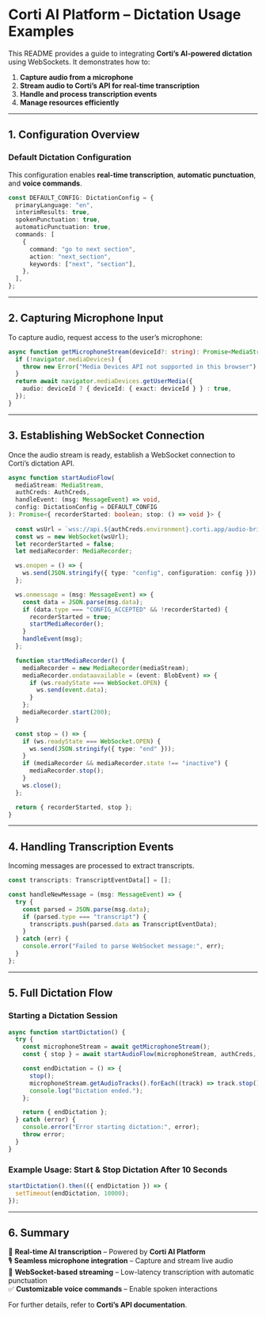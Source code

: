 # Corti AI Platform – Dictation Usage Examples  

This README provides a guide to integrating **Corti’s AI-powered dictation** using WebSockets. It demonstrates how to:  
1. **Capture audio from a microphone**  
2. **Stream audio to Corti’s API for real-time transcription**  
3. **Handle and process transcription events**  
4. **Manage resources efficiently**  

---

## **1. Configuration Overview**  

### **Default Dictation Configuration**  
This configuration enables **real-time transcription**, **automatic punctuation**, and **voice commands**.  

```ts
const DEFAULT_CONFIG: DictationConfig = {
  primaryLanguage: "en",
  interimResults: true, 
  spokenPunctuation: true, 
  automaticPunctuation: true,
  commands: [
    {
      command: "go to next section",
      action: "next_section",
      keywords: ["next", "section"],
    },
  ],
};
```

---

## **2. Capturing Microphone Input**  

To capture audio, request access to the user’s microphone:  

```ts
async function getMicrophoneStream(deviceId?: string): Promise<MediaStream> {
  if (!navigator.mediaDevices) {
    throw new Error("Media Devices API not supported in this browser");
  }
  return await navigator.mediaDevices.getUserMedia({
    audio: deviceId ? { deviceId: { exact: deviceId } } : true,
  });
}
```

---

## **3. Establishing WebSocket Connection**  

Once the audio stream is ready, establish a WebSocket connection to Corti’s dictation API.  

```ts
async function startAudioFlow(
  mediaStream: MediaStream,
  authCreds: AuthCreds,
  handleEvent: (msg: MessageEvent) => void,
  config: DictationConfig = DEFAULT_CONFIG
): Promise<{ recorderStarted: boolean; stop: () => void }> {
  
  const wsUrl = `wss://api.${authCreds.environment}.corti.app/audio-bridge/v2/transcribe?tenant-name=${authCreds.tenant}&token=Bearer%20${authCreds.token}`;
  const ws = new WebSocket(wsUrl);
  let recorderStarted = false;
  let mediaRecorder: MediaRecorder;

  ws.onopen = () => {
    ws.send(JSON.stringify({ type: "config", configuration: config }));
  };

  ws.onmessage = (msg: MessageEvent) => {
    const data = JSON.parse(msg.data);
    if (data.type === "CONFIG_ACCEPTED" && !recorderStarted) {
      recorderStarted = true;
      startMediaRecorder();
    }
    handleEvent(msg);
  };

  function startMediaRecorder() {
    mediaRecorder = new MediaRecorder(mediaStream);
    mediaRecorder.ondataavailable = (event: BlobEvent) => {
      if (ws.readyState === WebSocket.OPEN) {
        ws.send(event.data);
      }
    };
    mediaRecorder.start(200);
  }

  const stop = () => {
    if (ws.readyState === WebSocket.OPEN) {
      ws.send(JSON.stringify({ type: "end" }));
    }
    if (mediaRecorder && mediaRecorder.state !== "inactive") {
      mediaRecorder.stop();
    }
    ws.close();
  };

  return { recorderStarted, stop };
}
```

---

## **4. Handling Transcription Events**  

Incoming messages are processed to extract transcripts.  

```ts
const transcripts: TranscriptEventData[] = [];

const handleNewMessage = (msg: MessageEvent) => {
  try {
    const parsed = JSON.parse(msg.data);
    if (parsed.type === "transcript") {
      transcripts.push(parsed.data as TranscriptEventData);
    }
  } catch (err) {
    console.error("Failed to parse WebSocket message:", err);
  }
};
```

---

## **5. Full Dictation Flow**  

### **Starting a Dictation Session**  

```ts
async function startDictation() {
  try {
    const microphoneStream = await getMicrophoneStream();
    const { stop } = await startAudioFlow(microphoneStream, authCreds, handleNewMessage);

    const endDictation = () => {
      stop();
      microphoneStream.getAudioTracks().forEach((track) => track.stop());
      console.log("Dictation ended.");
    };

    return { endDictation };
  } catch (error) {
    console.error("Error starting dictation:", error);
    throw error;
  }
}
```

### **Example Usage: Start & Stop Dictation After 10 Seconds**  

```ts
startDictation().then(({ endDictation }) => {
  setTimeout(endDictation, 10000);
});
```

---

## **6. Summary**  

🚀 **Real-time AI transcription** – Powered by **Corti AI Platform**  
🎙️ **Seamless microphone integration** – Capture and stream live audio  
📡 **WebSocket-based streaming** – Low-latency transcription with automatic punctuation  
✅ **Customizable voice commands** – Enable spoken interactions  

For further details, refer to **Corti’s API documentation**.
